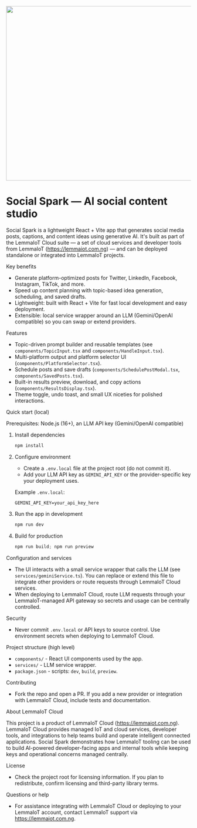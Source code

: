<div align="center">
  <img width="1200" height="475" alt="Social Spark Banner" src="https://github.com/user-attachments/assets/0aa67016-6eaf-458a-adb2-6e31a0763ed6" />
</div>

# Social Spark — AI social content studio

Social Spark is a lightweight React + Vite app that generates social media posts, captions, and content ideas using generative AI. It's built as part of the LemmaIoT Cloud suite — a set of cloud services and developer tools from LemmaIoT (https://lemmaiot.com.ng) — and can be deployed standalone or integrated into LemmaIoT projects.

Key benefits
- Generate platform-optimized posts for Twitter, LinkedIn, Facebook, Instagram, TikTok, and more.
- Speed up content planning with topic-based idea generation, scheduling, and saved drafts.
- Lightweight: built with React + Vite for fast local development and easy deployment.
- Extensible: local service wrapper around an LLM (Gemini/OpenAI compatible) so you can swap or extend providers.

Features
- Topic-driven prompt builder and reusable templates (see `components/TopicInput.tsx` and `components/HandleInput.tsx`).
- Multi-platform output and platform selector UI (`components/PlatformSelector.tsx`).
- Schedule posts and save drafts (`components/SchedulePostModal.tsx`, `components/SavedPosts.tsx`).
- Built-in results preview, download, and copy actions (`components/ResultsDisplay.tsx`).
- Theme toggle, undo toast, and small UX niceties for polished interactions.

Quick start (local)

Prerequisites: Node.js (16+), an LLM API key (Gemini/OpenAI compatible)

1. Install dependencies

   ```powershell
   npm install
   ```

2. Configure environment

   - Create a `.env.local` file at the project root (do not commit it).
   - Add your LLM API key as `GEMINI_API_KEY` or the provider-specific key your deployment uses.

   Example `.env.local`:

   ```text
   GEMINI_API_KEY=your_api_key_here
   ```

3. Run the app in development

   ```powershell
   npm run dev
   ```

4. Build for production

   ```powershell
   npm run build; npm run preview
   ```

Configuration and services
- The UI interacts with a small service wrapper that calls the LLM (see `services/geminiService.ts`). You can replace or extend this file to integrate other providers or route requests through LemmaIoT Cloud services.
- When deploying to LemmaIoT Cloud, route LLM requests through your LemmaIoT-managed API gateway so secrets and usage can be centrally controlled.

Security
- Never commit `.env.local` or API keys to source control. Use environment secrets when deploying to LemmaIoT Cloud.

Project structure (high level)
- `components/` - React UI components used by the app.
- `services/` - LLM service wrapper.
- `package.json` - scripts: `dev`, `build`, `preview`.

Contributing
- Fork the repo and open a PR. If you add a new provider or integration with LemmaIoT Cloud, include tests and documentation.

About LemmaIoT Cloud

This project is a product of LemmaIoT Cloud (https://lemmaiot.com.ng). LemmaIoT Cloud provides managed IoT and cloud services, developer tools, and integrations to help teams build and operate intelligent connected applications. Social Spark demonstrates how LemmaIoT tooling can be used to build AI-powered developer-facing apps and internal tools while keeping keys and operational concerns managed centrally.

License
- Check the project root for licensing information. If you plan to redistribute, confirm licensing and third-party library terms.

Questions or help
- For assistance integrating with LemmaIoT Cloud or deploying to your LemmaIoT account, contact LemmaIoT support via https://lemmaiot.com.ng.

